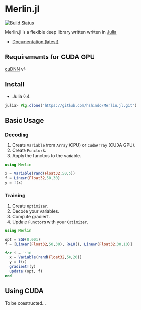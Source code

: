 # Merlin.jl

[![Build Status](https://travis-ci.org/hshindo/Merlin.jl.svg?branch=master)](https://travis-ci.org/hshindo/Merlin.jl)

Merlin.jl is a flexible deep library written written in [Julia](http://julialang.org).

- [Documentation (latest)](http://hshindo.github.io/Merlin.jl/latest/)

## Requirements for CUDA GPU
[cuDNN](https://developer.nvidia.com/cudnn) v4

## Install

- Julia 0.4

```julia
julia> Pkg.clone("https://github.com/hshindo/Merlin.jl.git")
```

## Basic Usage

### Decoding
1. Create `Variable` from `Array` (CPU) or `CudaArray` (CUDA GPU).
1. Create `Functor`s.
1. Apply the functors to the variable.

```julia
using Merlin

x = Variable(rand(Float32,50,5))
f = Linear(Float32,50,30)
y = f(x)
```

### Training
1. Create `Optimizer`.
1. Decode your variables.
1. Compute gradient.
1. Update `Functor`s with your `Optimizer`.
```julia
using Merlin

opt = SGD(0.001)
f = [Linear(Float32,50,30), ReLU(), Linear(Float32,30,10)]

for i = 1:10
  x = Variable(rand(Float32,50,20))
  y = f(x)
  gradient!(y)
  update!(opt, f)
end
```

## Using CUDA
To be constructed...
